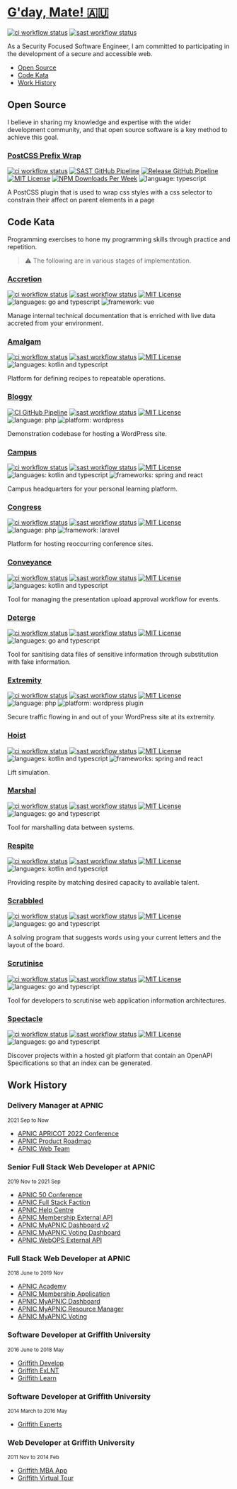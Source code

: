 # [G'day, Mate! 🇦🇺](https://en.wikipedia.org/wiki/Australian_English)

[![ci workflow status](https://img.shields.io/github/workflow/status/dbtedman/dbtedman/ci?style=for-the-badge&logo=github&label=ci)](https://github.com/dbtedman/dbtedman/actions/workflows/ci.yml)
[![sast workflow status](https://img.shields.io/github/workflow/status/dbtedman/dbtedman/sast?style=for-the-badge&logo=github&label=sast)](https://github.com/dbtedman/dbtedman/actions/workflows/sast.yml)

As a Security Focused Software Engineer, I am committed to participating in the development of a secure and accessible web.

-   [Open Source](#open-source)
-   [Code Kata](#code-kata)
-   [Work History](#work-history)

## Open Source

I believe in sharing my knowledge and expertise with the wider development community, and that open source software is a key method to achieve this goal.

### [PostCSS Prefix Wrap](https://github.com/dbtedman/postcss-prefixwrap)

[![ci workflow status](https://img.shields.io/github/workflow/status/dbtedman/postcss-prefixwrap/ci?style=for-the-badge&logo=github&label=ci)](https://github.com/dbtedman/postcss-prefixwrap/actions/workflows/ci.yml?query=branch%3Amain)
[![SAST GitHub Pipeline](https://img.shields.io/github/workflow/status/dbtedman/postcss-prefixwrap/sast?style=for-the-badge&logo=github&label=sast)](https://github.com/dbtedman/postcss-prefixwrap/actions/workflows/sast.yml)
[![Release GitHub Pipeline](https://img.shields.io/github/workflow/status/dbtedman/postcss-prefixwrap/release?style=for-the-badge&logo=github&label=release)](https://github.com/dbtedman/postcss-prefixwrap/actions/workflows/release.yml)
[![MIT License](https://img.shields.io/github/license/dbtedman/postcss-prefixwrap?color=orange&style=for-the-badge)](https://github.com/dbtedman/postcss-prefixwrap/blob/main/LICENSE.md)
[![NPM Downloads Per Week](https://img.shields.io/npm/dw/postcss-prefixwrap?color=blue&logo=npm&style=for-the-badge)](https://www.npmjs.com/package/postcss-prefixwrap)
![language: typescript](https://img.shields.io/badge/language-typescript-blue.svg?style=for-the-badge)

A PostCSS plugin that is used to wrap css styles with a css selector to constrain their affect on parent elements in a page

## Code Kata

Programming exercises to hone my programming skills through practice and repetition.

> ⚠️ The following are in various stages of implementation.

### [Accretion](https://github.com/dbtedman/kata-accretion)

[![ci workflow status](https://img.shields.io/github/workflow/status/dbtedman/kata-accretion/ci?style=for-the-badge&logo=github&label=ci)](https://github.com/dbtedman/kata-accretion/actions/workflows/ci.yml)
[![sast workflow status](https://img.shields.io/github/workflow/status/dbtedman/kata-accretion/sast?style=for-the-badge&logo=github&label=sast)](https://github.com/dbtedman/kata-accretion/actions/workflows/sast.yml)
[![MIT License](https://img.shields.io/github/license/dbtedman/kata-accretion?color=orange&style=for-the-badge)](https://github.com/dbtedman/kata-accretion/blob/main/LICENSE.md)
![languages: go and typescript](https://img.shields.io/badge/languages-go%20and%20typescript-blue.svg?style=for-the-badge)
![framework: vue](https://img.shields.io/badge/framework-vue-blue.svg?style=for-the-badge)

Manage internal technical documentation that is enriched with live data accreted from your environment.

### [Amalgam](https://github.com/dbtedman/kata-amalgam)

[![ci workflow status](https://img.shields.io/github/workflow/status/dbtedman/kata-amalgam/ci?style=for-the-badge&logo=github&label=ci)](https://github.com/dbtedman/kata-amalgam/actions/workflows/ci.yml)
[![sast workflow status](https://img.shields.io/github/workflow/status/dbtedman/kata-amalgam/sast?style=for-the-badge&logo=github&label=sast)](https://github.com/dbtedman/kata-amalgam/actions/workflows/sast.yml)
[![MIT License](https://img.shields.io/github/license/dbtedman/kata-amalgam?color=orange&style=for-the-badge)](https://github.com/dbtedman/kata-amalgam/blob/main/LICENSE.md)
![languages: kotlin and typescript](https://img.shields.io/badge/languages-kotlin%20and%20typescript-blue.svg?style=for-the-badge)

Platform for defining recipes to repeatable operations.

### [Bloggy](https://github.com/dbtedman/kata-bloggy)

[![CI GitHub Pipeline](https://img.shields.io/github/workflow/status/dbtedman/kata-bloggy/ci?style=for-the-badge&logo=github&label=ci)](https://github.com/dbtedman/kata-bloggy/actions/workflows/ci.yml)
[![sast workflow status](https://img.shields.io/github/workflow/status/dbtedman/kata-bloggy/sast?style=for-the-badge&logo=github&label=sast)](https://github.com/dbtedman/kata-bloggy/actions/workflows/sast.yml)
[![MIT License](https://img.shields.io/github/license/dbtedman/kata-bloggy?color=orange&style=for-the-badge)](https://github.com/dbtedman/kata-bloggy/blob/main/LICENSE.md)
![language: php](https://img.shields.io/badge/language-php-blue.svg?style=for-the-badge)
![platform: wordpress](https://img.shields.io/badge/platform-wordpress-blue.svg?style=for-the-badge)

Demonstration codebase for hosting a WordPress site.

### [Campus](https://github.com/dbtedman/kata-campus)

[![ci workflow status](https://img.shields.io/github/workflow/status/dbtedman/kata-campus/ci?style=for-the-badge&logo=github&label=ci)](https://github.com/dbtedman/kata-campus/actions/workflows/ci.yml)
[![sast workflow status](https://img.shields.io/github/workflow/status/dbtedman/kata-campus/sast?style=for-the-badge&logo=github&label=sast)](https://github.com/dbtedman/kata-campus/actions/workflows/sast.yml)
[![MIT License](https://img.shields.io/github/license/dbtedman/kata-campus?color=orange&style=for-the-badge)](https://github.com/dbtedman/kata-campus/blob/main/LICENSE.md)
![languages: kotlin and typescript](https://img.shields.io/badge/languages-kotlin%20and%20typescript-blue.svg?style=for-the-badge)
![frameworks: spring and react](https://img.shields.io/badge/frameworks-spring%20and%20react-blue.svg?style=for-the-badge)

Campus headquarters for your personal learning platform.

### [Congress](https://github.com/dbtedman/kata-congress)

[![ci workflow status](https://img.shields.io/github/workflow/status/dbtedman/kata-congress/ci?style=for-the-badge&logo=github&label=ci)](https://github.com/dbtedman/kata-congress/actions/workflows/ci.yml)
[![sast workflow status](https://img.shields.io/github/workflow/status/dbtedman/kata-congress/sast?style=for-the-badge&logo=github&label=sast)](https://github.com/dbtedman/kata-congress/actions/workflows/sast.yml)
[![MIT License](https://img.shields.io/github/license/dbtedman/kata-congress?color=orange&style=for-the-badge)](https://github.com/dbtedman/kata-congress/blob/main/LICENSE.md)
![language: php](https://img.shields.io/badge/language-php-blue.svg?style=for-the-badge)
![framework: laravel](https://img.shields.io/badge/framework-laravel-blue.svg?style=for-the-badge)

Platform for hosting reoccurring conference sites.

### [Conveyance](https://github.com/dbtedman/kata-conveyance)

[![ci workflow status](https://img.shields.io/github/workflow/status/dbtedman/kata-conveyance/ci?style=for-the-badge&logo=github&label=ci)](https://github.com/dbtedman/kata-conveyance/actions/workflows/ci.yml)
[![sast workflow status](https://img.shields.io/github/workflow/status/dbtedman/kata-conveyance/sast?style=for-the-badge&logo=github&label=sast)](https://github.com/dbtedman/kata-conveyance/actions/workflows/sast.yml)
[![MIT License](https://img.shields.io/github/license/dbtedman/kata-conveyance?color=orange&style=for-the-badge)](https://github.com/dbtedman/kata-conveyance/blob/main/LICENSE.md)
![languages: kotlin and typescript](https://img.shields.io/badge/languages-kotlin%20and%20typescript-blue.svg?style=for-the-badge)

Tool for managing the presentation upload approval workflow for events.

### [Deterge](https://github.com/dbtedman/kata-deterge)

[![ci workflow status](https://img.shields.io/github/workflow/status/dbtedman/kata-deterge/ci?style=for-the-badge&logo=github&label=ci)](https://github.com/dbtedman/kata-deterge/actions/workflows/ci.yml)
[![sast workflow status](https://img.shields.io/github/workflow/status/dbtedman/kata-deterge/sast?style=for-the-badge&logo=github&label=sast)](https://github.com/dbtedman/kata-deterge/actions/workflows/sast.yml)
[![MIT License](https://img.shields.io/github/license/dbtedman/kata-deterge?color=orange&style=for-the-badge)](https://github.com/dbtedman/kata-deterge/blob/main/LICENSE.md)
![languages: go and typescript](https://img.shields.io/badge/languages-go%20and%20typescript-blue.svg?style=for-the-badge)

Tool for sanitising data files of sensitive information through substitution with fake information.

### [Extremity](https://github.com/dbtedman/kata-extremity)

[![ci workflow status](https://img.shields.io/github/workflow/status/dbtedman/kata-extremity/ci?style=for-the-badge&logo=github&label=ci)](https://github.com/dbtedman/kata-extremity/actions/workflows/ci.yml)
[![sast workflow status](https://img.shields.io/github/workflow/status/dbtedman/kata-extremity/sast?style=for-the-badge&logo=github&label=sast)](https://github.com/dbtedman/kata-extremity/actions/workflows/sast.yml)
[![MIT License](https://img.shields.io/github/license/dbtedman/kata-extremity?color=orange&style=for-the-badge)](https://github.com/dbtedman/kata-extremity/blob/main/LICENSE.md)
![language: php](https://img.shields.io/badge/language-php-blue.svg?style=for-the-badge)
![platform: wordpress plugin](https://img.shields.io/badge/platform-wordpress%20plugin-blue.svg?style=for-the-badge)

Secure traffic flowing in and out of your WordPress site at its extremity.

### [Hoist](https://github.com/dbtedman/kata-hoist)

[![ci workflow status](https://img.shields.io/github/workflow/status/dbtedman/kata-hoist/ci?style=for-the-badge&logo=github&label=ci)](https://github.com/dbtedman/kata-hoist/actions/workflows/ci.yml)
[![sast workflow status](https://img.shields.io/github/workflow/status/dbtedman/kata-hoist/sast?style=for-the-badge&logo=github&label=sast)](https://github.com/dbtedman/kata-hoist/actions/workflows/sast.yml)
[![MIT License](https://img.shields.io/github/license/dbtedman/kata-hoist?color=orange&style=for-the-badge)](https://github.com/dbtedman/kata-hoist/blob/main/LICENSE.md)
![languages: kotlin and typescript](https://img.shields.io/badge/languages-kotlin%20and%20typescript-blue.svg?style=for-the-badge)
![frameworks: spring and react](https://img.shields.io/badge/frameworks-spring%20and%20react-blue.svg?style=for-the-badge)

Lift simulation.

### [Marshal](https://github.com/dbtedman/kata-marshal)

[![ci workflow status](https://img.shields.io/github/workflow/status/dbtedman/kata-marshal/ci?style=for-the-badge&logo=github&label=ci)](https://github.com/dbtedman/kata-marshal/actions/workflows/ci.yml)
[![sast workflow status](https://img.shields.io/github/workflow/status/dbtedman/kata-marshal/sast?style=for-the-badge&logo=github&label=sast)](https://github.com/dbtedman/kata-marshal/actions/workflows/sast.yml)
[![MIT License](https://img.shields.io/github/license/dbtedman/kata-marshal?color=orange&style=for-the-badge)](https://github.com/dbtedman/kata-marshal/blob/main/LICENSE.md)
![languages: go and typescript](https://img.shields.io/badge/languages-go%20and%20typescript-blue.svg?style=for-the-badge)

Tool for marshalling data between systems.

### [Respite](https://github.com/dbtedman/kata-respite)

[![ci workflow status](https://img.shields.io/github/workflow/status/dbtedman/kata-respite/ci?style=for-the-badge&logo=github&label=ci)](https://github.com/dbtedman/kata-respite/actions/workflows/ci.yml)
[![sast workflow status](https://img.shields.io/github/workflow/status/dbtedman/kata-respite/sast?style=for-the-badge&logo=github&label=sast)](https://github.com/dbtedman/kata-respite/actions/workflows/sast.yml)
[![MIT License](https://img.shields.io/github/license/dbtedman/kata-respite?color=orange&style=for-the-badge)](https://github.com/dbtedman/kata-respite/blob/main/LICENSE.md)
![languages: kotlin and typescript](https://img.shields.io/badge/languages-kotlin%20and%20typescript-blue.svg?style=for-the-badge)

Providing respite by matching desired capacity to available talent.

### [Scrabbled](https://github.com/dbtedman/kata-scrabbled)

[![ci workflow status](https://img.shields.io/github/workflow/status/dbtedman/kata-scrabbled/ci?style=for-the-badge&logo=github&label=ci)](https://github.com/dbtedman/kata-scrabbled/actions/workflows/ci.yml)
[![sast workflow status](https://img.shields.io/github/workflow/status/dbtedman/kata-scrabbled/sast?style=for-the-badge&logo=github&label=sast)](https://github.com/dbtedman/kata-scrabbled/actions/workflows/sast.yml)
[![MIT License](https://img.shields.io/github/license/dbtedman/kata-scrabbled?color=orange&style=for-the-badge)](https://github.com/dbtedman/kata-scrabbled/blob/main/LICENSE.md)
![languages: go and typescript](https://img.shields.io/badge/languages-go%20and%20typescript-blue.svg?style=for-the-badge)

A solving program that suggests words using your current letters and the layout of the board.

### [Scrutinise](https://github.com/dbtedman/kata-scrutinise)

[![ci workflow status](https://img.shields.io/github/workflow/status/dbtedman/kata-scrutinize/ci?style=for-the-badge&logo=github&label=ci)](https://github.com/dbtedman/kata-scrutinize/actions/workflows/ci.yml)
[![sast workflow status](https://img.shields.io/github/workflow/status/dbtedman/kata-scrutinize/sast?style=for-the-badge&logo=github&label=sast)](https://github.com/dbtedman/kata-scrutinize/actions/workflows/sast.yml)
[![MIT License](https://img.shields.io/github/license/dbtedman/kata-scrutinize?color=orange&style=for-the-badge)](https://github.com/dbtedman/kata-scrutinize/blob/main/LICENSE.md)
![languages: go and typescript](https://img.shields.io/badge/languages-go%20and%20typescript-blue.svg?style=for-the-badge)

Tool for developers to scrutinise web application information architectures.

### [Spectacle](https://github.com/dbtedman/kata-spectacle)

[![ci workflow status](https://img.shields.io/github/workflow/status/dbtedman/kata-spectacle/ci?style=for-the-badge&logo=github&label=ci)](https://github.com/dbtedman/kata-spectacle/actions/workflows/ci.yml)
[![sast workflow status](https://img.shields.io/github/workflow/status/dbtedman/kata-spectacle/sast?style=for-the-badge&logo=github&label=sast)](https://github.com/dbtedman/kata-spectacle/actions/workflows/sast.yml)
[![MIT License](https://img.shields.io/github/license/dbtedman/kata-spectacle?color=orange&style=for-the-badge)](https://github.com/dbtedman/kata-spectacle/blob/main/LICENSE.md)
![languages: go and typescript](https://img.shields.io/badge/languages-go%20and%20typescript-blue.svg?style=for-the-badge)

Discover projects within a hosted git platform that contain an OpenAPI Specifications so that an index can be generated.

## Work History

### Delivery Manager at APNIC

<small>2021 Sep to Now</small>

-   [APNIC APRICOT 2022 Conference](./doc/work/2021-09/APNIC_APRICOT_2022_Conference.md)
-   [APNIC Product Roadmap](./doc/work/2021-09/APNIC_Product_Roadmap.md)
-   [APNIC Web Team](./doc/work/2021-09/APNIC_Web_Team.md)

### Senior Full Stack Web Developer at APNIC

<small>2019 Nov to 2021 Sep</small>

-   [APNIC 50 Conference](./doc/work/2019-11/APNIC_50_Conference.md)
-   [APNIC Full Stack Faction](./doc/work/2019-11/APNIC_Full_Stack_Faction.md)
-   [APNIC Help Centre](./doc/work/2019-11/APNIC_Help_Centre.md)
-   [APNIC Membership External API](./doc/work/2019-11/APNIC_Membership_External_API.md)
-   [APNIC MyAPNIC Dashboard v2](./doc/work/2019-11/APNIC_MyAPNIC_Dashboard_v2.md)
-   [APNIC MyAPNIC Voting Dashboard](./doc/work/2019-11/APNIC_MyAPNIC_Voting_Dashboard.md)
-   [APNIC WebOPS External API](./doc/work/2019-11/APNIC_WebOPS_External_API.md)

### Full Stack Web Developer at APNIC

<small>2018 June to 2019 Nov</small>

-   [APNIC Academy](./doc/work/2018-06/APNIC_Academy.md)
-   [APNIC Membership Application](./doc/work/2018-06/APNIC_Membership_Application.md)
-   [APNIC MyAPNIC Dashboard](./doc/work/2018-06/APNIC_MyAPNIC_Dashboard.md)
-   [APNIC MyAPNIC Resource Manager](./doc/work/2018-06/APNIC_MyAPNIC_Resource_Manager.md)
-   [APNIC MyAPNIC Voting](./doc/work/2018-06/APNIC_MyAPNIC_Voting.md)

### Software Developer at Griffith University

<small>2016 June to 2018 May</small>

-   [Griffith Develop](./doc/work/2016-06/Griffith_Develop.md)
-   [Griffith ExLNT](./doc/work/2016-06/Griffith_ExLNT.md)
-   [Griffith Learn](./doc/work/2016-06/Griffith_Learn.md)

### Software Developer at Griffith University

<small>2014 March to 2016 May</small>

-   [Griffith Experts](./doc/work/2014-03/Griffith_Experts.md)

### Web Developer at Griffith University

<small>2011 Nov to 2014 Feb</small>

-   [Griffith MBA App](./doc/work/2011-11/Griffith_MBA_App.md)
-   [Griffith Virtual Tour](./doc/work/2011-11/Griffith_Virtual_Tour.md)
